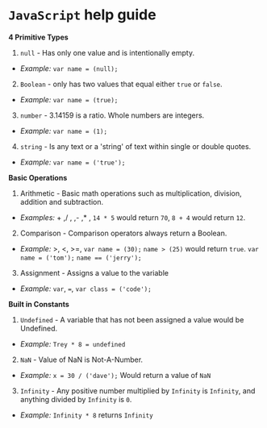# `JavaScript` help guide
**4 Primitive Types**
 1. `null`  - Has only one value and is intentionally empty.  
   * _Example:_ `var name = (null);`
 2. `Boolean`  - only has two values that equal either `true` or `false`.   
   * _Example:_ `var name = (true);`
 3. `number`  - 3.14159 is a ratio.  Whole numbers are integers.  
   * _Example:_ `var name = (1);`
 4. `string`  - Is any text or a 'string' of text within single or double quotes.  
   * _Example:_ `var name = ('true');`
 
**Basic Operations**
  1. Arithmetic - Basic math operations such as multiplication, division, addition and subtraction.
   * _Examples:_ + ,/ , ,- ,* ,  `14 * 5`  would return `70`, `8 + 4` would return `12`.
  2. Comparison - Comparison operators always return a Boolean. 
   * _Example:_ >, <, >=, `var name = (30);` `name > (25)` would return `true`. `var name = ('tom');` `name == ('jerry');`
  3. Assignment - Assigns a value to the variable 
   * _Example:_  `var`, `=`,  `var class = ('code');`
 
**Built in Constants**
 1. `Undefined` - A variable that has not been assigned a value would be Undefined. 
   * _Example:_ `Trey * 8 = undefined`
 2. `NaN` -  Value of NaN is Not-A-Number. 
   * _Example:_  `x = 30 / ('dave');` Would return a value of `NaN`
 3. `Infinity` - Any positive number multiplied by `Infinity` is `Infinity`, and anything divided by `Infinity` is `0`.
   * _Example:_  `Infinity * 8` returns `Infinity` 


 
  

